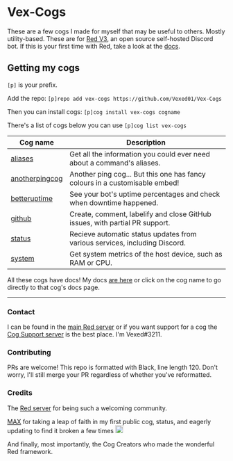 # Vex-Cogs

These are a few cogs I made for myself that may be useful to others. Mostly utility-based.
These are for [Red V3](https://github.com/Cog-Creators/Red-DiscordBot/), an open source self-hosted Discord bot. If this is your first time with Red,
take a look at the [docs](https://docs.discord.red).

## Getting my cogs

`[p]` is your prefix.

Add the repo: `[p]repo add vex-cogs https://github.com/Vexed01/Vex-Cogs`

Then you can install cogs: `[p]cog install vex-cogs cogname`

There's a list of cogs below you can use `[p]cog list vex-cogs`

| Cog name | Description |
| --- | --- |
| [aliases](https://vex-cogs.readthedocs.io/en/latest/cogs/aliases.html?utm_source=github&utm_medium=readme&utm_campaign=cog_table) | Get all the information you could ever need about a command's aliases. |
| [anotherpingcog](https://vex-cogs.readthedocs.io/en/latest/cogs/anotherpingcog.html?utm_source=github&utm_medium=readme&utm_campaign=cog_table) | Another ping cog... But this one has fancy colours in a customisable embed! |
| [betteruptime](https://vex-cogs.readthedocs.io/en/latest/cogs/betteruptime.html?utm_source=github&utm_medium=readme&utm_campaign=cog_table) | See your bot's uptime percentages and check when downtime happened. |
| [github](https://vex-cogs.readthedocs.io/en/latest/cogs/github.html?utm_source=github&utm_medium=readme&utm_campaign=cog_table) | Create, comment, labelify and close GitHub issues, with partial PR support. |
| [status](https://vex-cogs.readthedocs.io/en/latest/cogs/status.html?utm_source=github&utm_medium=readme&utm_campaign=cog_table) | Recieve automatic status updates from various services, including Discord. |
| [system](https://vex-cogs.readthedocs.io/en/latest/cogs/system.html?utm_source=github&utm_medium=readme&utm_campaign=cog_table) | Get system metrics of the host device, such as RAM or CPU. |

All these cogs have docs! My docs [are here](https://vex-cogs.readthedocs.io/en/latest/?utm_source=github&utm_medium=readme&utm_campaign=main_link) or click on the cog name to go directly to that cog's docs page.

---

### Contact

I can be found in the [main Red server](https://discord.gg/red) or if you want support for a cog the [Cog Support server](https://discord.gg/GET4DVk) is the best place. I'm Vexed#3211.

### Contributing

PRs are welcome! This repo is formatted with Black, line length 120. Don't worry, I'll still merge your PR regardless of whether you've reformatted.

### Credits

The [Red server](https://discord.gg/red) for being such a welcoming community.

[MAX](https://github.com/maxbooiii) for taking a leap of faith in my first public cog, status, and eagerly updating to find it broken a few times
<img src="https://media.discordapp.net/attachments/133251234164375552/813322657185136650/aha.png" alt="aha" width="18" height="18">

And finally, most importantly, the Cog Creators who made the wonderful Red framework.
